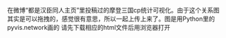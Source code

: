 在微博“都是汉臣同人主页”里投稿过的摩登三国cp统计可视化。由于这个关系图其实是可以拖拽的，感觉很有意思，所以一起上传上来了。图是用Python里的pyvis.network画的
请先下载相应的html文件后用浏览器打开
